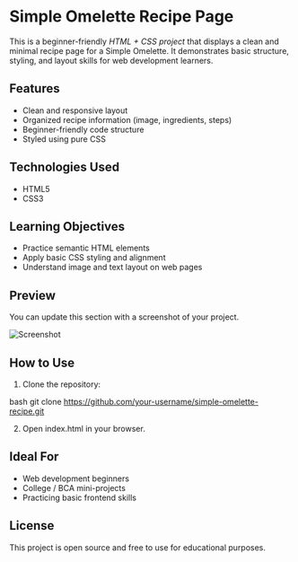 # Simple Omelette Recipe Page

This is a beginner-friendly *HTML + CSS project* that displays a clean and minimal recipe page for a Simple Omelette. It demonstrates basic structure, styling, and layout skills for web development learners.

## Features

* Clean and responsive layout
* Organized recipe information (image, ingredients, steps)
* Beginner-friendly code structure
* Styled using pure CSS

## Technologies Used

* HTML5
* CSS3

## Learning Objectives

* Practice semantic HTML elements
* Apply basic CSS styling and alignment
* Understand image and text layout on web pages

## Preview

You can update this section with a screenshot of your project.


![Screenshot](screenshot.png)


## How to Use

1. Clone the repository:

bash
git clone https://github.com/your-username/simple-omelette-recipe.git


2. Open index.html in your browser.

## Ideal For

* Web development beginners
* College / BCA mini-projects
* Practicing basic frontend skills

## License

This project is open source and free to use for educational purposes.
